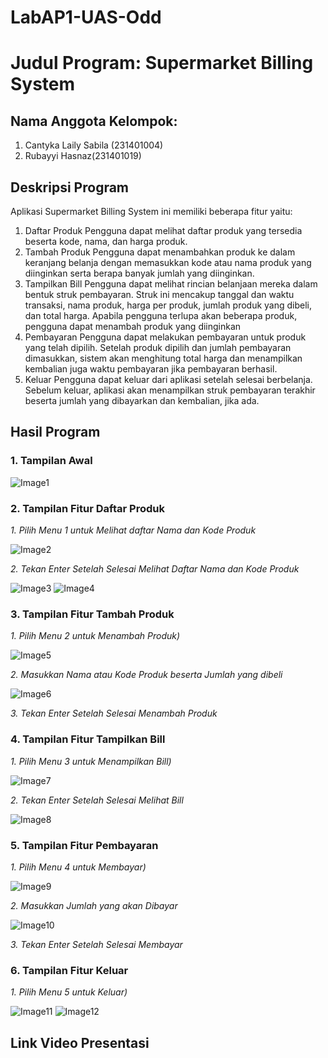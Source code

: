 # LabAP1-UAS-Odd
# Judul Program: Supermarket Billing System

## Nama Anggota Kelompok:
1. Cantyka Laily Sabila (231401004)
2. Rubayyi Hasnaz(231401019)

## Deskripsi Program
Aplikasi Supermarket Billing System ini memiliki beberapa fitur yaitu:
1. Daftar Produk
Pengguna dapat melihat daftar produk yang tersedia beserta kode, nama, dan harga produk.
2. Tambah Produk
Pengguna dapat menambahkan produk ke dalam keranjang belanja dengan memasukkan kode atau nama produk yang diinginkan serta berapa banyak jumlah yang diinginkan.
3. Tampilkan Bill
Pengguna dapat melihat rincian belanjaan mereka dalam bentuk struk pembayaran. Struk ini mencakup tanggal dan waktu transaksi, nama produk, harga per produk, jumlah produk yang dibeli, dan total harga. Apabila pengguna terlupa akan beberapa produk, pengguna dapat menambah produk yang diinginkan
4. Pembayaran
Pengguna dapat melakukan pembayaran untuk produk yang telah dipilih. Setelah produk dipilih dan jumlah pembayaran dimasukkan, sistem akan menghitung total harga dan menampilkan kembalian juga waktu pembayaran jika pembayaran berhasil.
5. Keluar
Pengguna dapat keluar dari aplikasi setelah selesai berbelanja. Sebelum keluar, aplikasi akan menampilkan struk pembayaran terakhir beserta jumlah yang dibayarkan dan kembalian, jika ada.
## Hasil Program
### 1. Tampilan Awal

![Image1](https://github.com/CantykaLaily-231401004/LabAP1-UAS-Odd/assets/162383198/5645c89a-29a5-4141-9c2e-662f35119105)

### 2. Tampilan Fitur Daftar Produk

*1. Pilih Menu 1 untuk Melihat daftar Nama dan Kode Produk*

![Image2](https://github.com/CantykaLaily-231401004/LabAP1-UAS-Odd/assets/162383198/4bda1cb9-5e59-47f8-a6e8-3ca4995db96d)

*2. Tekan Enter Setelah Selesai Melihat Daftar Nama dan Kode Produk*

![Image3](https://github.com/CantykaLaily-231401004/LabAP1-UAS-Odd/assets/162383198/8b2f6f39-3628-4b2c-92b7-d1ac9faa568c)
![Image4](https://github.com/CantykaLaily-231401004/LabAP1-UAS-Odd/assets/162383198/b475d4f0-1827-48fd-b0b5-9d9914ec5741)

### 3. Tampilan Fitur Tambah Produk

*1. Pilih Menu 2 untuk Menambah Produk)*

![Image5](https://github.com/CantykaLaily-231401004/LabAP1-UAS-Odd/assets/162383198/a0624207-0246-4511-92d5-5abdc1a44547)

*2. Masukkan Nama atau Kode Produk beserta Jumlah yang dibeli*

![Image6](https://github.com/CantykaLaily-231401004/LabAP1-UAS-Odd/assets/162383198/a876af78-b632-446b-b19a-d352488d804f)

*3. Tekan Enter Setelah Selesai Menambah Produk*


### 4. Tampilan Fitur Tampilkan Bill

*1. Pilih Menu 3 untuk Menampilkan Bill)*

![Image7](https://github.com/CantykaLaily-231401004/LabAP1-UAS-Odd/assets/162383198/1e992cb2-5612-45f3-832a-59d0970f5137)

*2. Tekan Enter Setelah Selesai Melihat Bill*

![Image8](https://github.com/CantykaLaily-231401004/LabAP1-UAS-Odd/assets/162383198/29568f14-dd4e-4c09-8ac4-90d318a91933)


### 5. Tampilan Fitur Pembayaran

*1. Pilih Menu 4 untuk Membayar)*

![Image9](https://github.com/CantykaLaily-231401004/LabAP1-UAS-Odd/assets/162383198/574a1c07-fcea-49ba-a8d9-c9e5de452233)

*2. Masukkan Jumlah yang akan Dibayar*

![Image10](https://github.com/CantykaLaily-231401004/LabAP1-UAS-Odd/assets/162383198/bcac4eed-9772-45d9-9bd8-c6558a8ddd20)

*3. Tekan Enter Setelah Selesai Membayar*


### 6. Tampilan Fitur Keluar

*1. Pilih Menu 5 untuk Keluar)*

![Image11](https://github.com/CantykaLaily-231401004/LabAP1-UAS-Odd/assets/162383198/ef7f3d4e-9d21-4efb-b099-5b9e82a4fbab)
![Image12](https://github.com/CantykaLaily-231401004/LabAP1-UAS-Odd/assets/162383198/db5a6b84-35ac-4510-becc-87d258067219)


## Link Video Presentasi

